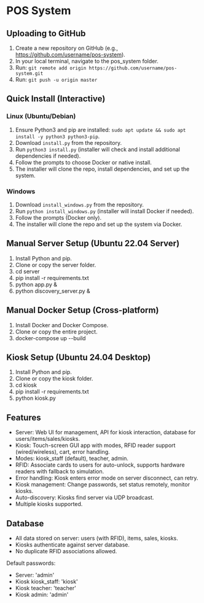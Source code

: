 # POS System

## Uploading to GitHub
1. Create a new repository on GitHub (e.g., https://github.com/username/pos-system).
2. In your local terminal, navigate to the pos_system folder.
3. Run: `git remote add origin https://github.com/username/pos-system.git`
4. Run: `git push -u origin master`

## Quick Install (Interactive)
### Linux (Ubuntu/Debian)
1. Ensure Python3 and pip are installed: `sudo apt update && sudo apt install -y python3 python3-pip`.
2. Download `install.py` from the repository.
3. Run `python3 install.py` (installer will check and install additional dependencies if needed).
4. Follow the prompts to choose Docker or native install.
5. The installer will clone the repo, install dependencies, and set up the system.

### Windows
1. Download `install_windows.py` from the repository.
2. Run `python install_windows.py` (installer will install Docker if needed).
3. Follow the prompts (Docker only).
4. The installer will clone the repo and set up the system via Docker.

## Manual Server Setup (Ubuntu 22.04 Server)
1. Install Python and pip.
2. Clone or copy the server folder.
3. cd server
4. pip install -r requirements.txt
5. python app.py &
6. python discovery_server.py &

## Manual Docker Setup (Cross-platform)
1. Install Docker and Docker Compose.
2. Clone or copy the entire project.
3. docker-compose up --build

## Kiosk Setup (Ubuntu 24.04 Desktop)
1. Install Python and pip.
2. Clone or copy the kiosk folder.
3. cd kiosk
4. pip install -r requirements.txt
5. python kiosk.py

## Features
- Server: Web UI for management, API for kiosk interaction, database for users/items/sales/kiosks.
- Kiosk: Touch-screen GUI app with modes, RFID reader support (wired/wireless), cart, error handling.
- Modes: kiosk_staff (default), teacher, admin.
- RFID: Associate cards to users for auto-unlock, supports hardware readers with fallback to simulation.
- Error handling: Kiosk enters error mode on server disconnect, can retry.
- Kiosk management: Change passwords, set status remotely, monitor kiosks.
- Auto-discovery: Kiosks find server via UDP broadcast.
- Multiple kiosks supported.

## Database
- All data stored on server: users (with RFID), items, sales, kiosks.
- Kiosks authenticate against server database.
- No duplicate RFID associations allowed.

Default passwords:
- Server: 'admin'
- Kiosk kiosk_staff: 'kiosk'
- Kiosk teacher: 'teacher'
- Kiosk admin: 'admin'
